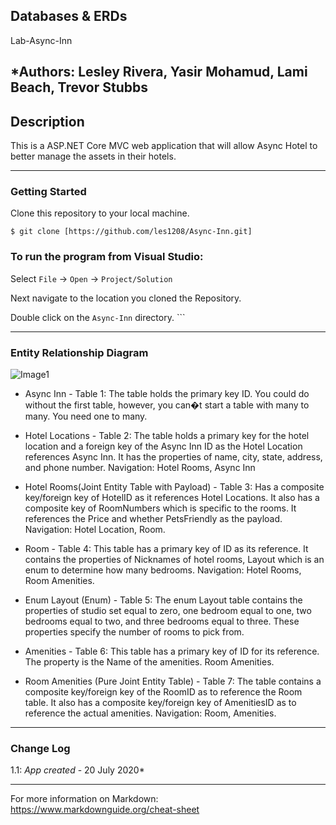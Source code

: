 ﻿## Databases & ERDs

Lab-Async-Inn

*Authors: Lesley Rivera, Yasir Mohamud, Lami Beach, Trevor Stubbs
----

## Description
This is a ASP.NET Core MVC web application that will allow Async Hotel to better manage the assets in their hotels.

---

### Getting Started
Clone this repository to your local machine.

```
$ git clone [https://github.com/les1208/Async-Inn.git]
```

### To run the program from Visual Studio:
Select ```File``` -> ```Open``` -> ```Project/Solution```

Next navigate to the location you cloned the Repository.

Double click on the ```Async-Inn``` directory. ```

---

### Entity Relationship Diagram
![Image1]()



* Async Inn - Table 1:
The table holds the primary key ID. You could do without the first table, however, you can�t start a table with many to many. You need one to many. 

* Hotel Locations - Table 2:
The table holds a primary key for the hotel location and a foreign key of the Async Inn ID as the Hotel Location references Async Inn. It has the properties of name, city, state, address, and phone number.
Navigation: Hotel Rooms, Async Inn


* Hotel Rooms(Joint Entity Table with Payload) - Table 3:
Has a composite key/foreign key of HotelID as it references Hotel Locations. It also has a composite key of RoomNumbers which is specific to the rooms. It references the Price and whether PetsFriendly as the payload.
Navigation: Hotel Location, Room.


* Room - Table 4:
This table has a primary key of ID as its reference. It contains the properties of Nicknames of hotel rooms, Layout which is an enum to determine how many bedrooms.
Navigation: Hotel Rooms, Room Amenities.

* Enum Layout (Enum) - Table 5:
The enum Layout table contains the properties of studio set equal to zero, one bedroom equal to one, two bedrooms  equal to two, and three bedrooms equal to three. These properties specify the number of rooms to pick from. 
	

* Amenities - Table 6:
This table has a primary key of ID for its reference. The property is the Name of the amenities. 
Room Amenities.


* Room Amenities (Pure Joint Entity Table) - Table 7:
The table contains a composite key/foreign key of the RoomID as to reference the Room table. It also has a composite key/foreign key of AmenitiesID as to reference the actual amenities. 
Navigation: Room, Amenities.


---

### Change Log
1.1: *App created* - 20 July 2020*


------------------------------
For more information on Markdown: https://www.markdownguide.org/cheat-sheet